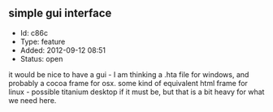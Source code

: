 ## simple gui interface
+ Id: c86c
+ Type: feature
+ Added: 2012-09-12 08:51
+ Status: open

it would be nice to have a gui - I am thinking a .hta file for windows, and probably a cocoa frame for osx. some kind of equivalent html frame for linux - possible titanium desktop if it must be, but that is a bit heavy for what we need here.
